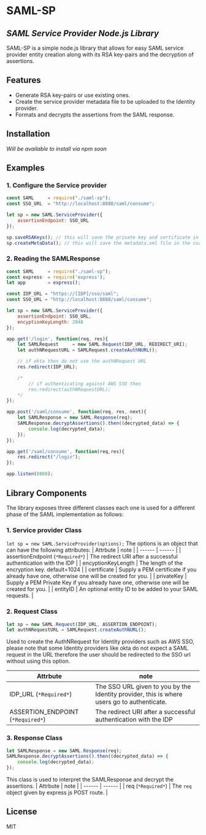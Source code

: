 # SAML-SP
## _SAML Service Provider Node.js Library_
SAML-SP is a simple node.js library that allows for easy SAML service provider entity creation along with its RSA key-pairs and the decryption of assertions.

## Features
- Generate RSA key-pairs or use existing ones.
- Create the service provider metadata file to be uploaded to the Identity provider.
- Formats and decrypts the assertions from the SAML response.
## Installation
_Will be available to install via npm soon_

## Examples
### 1. Configure the Service provider ###

```js
const SAML     = require("./saml-sp");
const SSO_URL  = "http://localhost:8888/saml/consume";

let sp = new SAML.ServiceProvider({
    assertionEndpoint: SSO_URL
});

sp.saveRSAKeys(); // this will save the private key and certificate in the current directory
sp.createMetaData(); // this will save the metadata.xml file in the current directory
```

### 2. Reading the SAMLResponse ###

```js
const SAML     = require("./saml-sp");
const express  = require('express');
let app        = express();

const IDP_URL = "https://[IDP]/sso/saml";
const SSO_URL = "http://localhost:8888/saml/consume";

let sp = new SAML.ServiceProvider({
    assertionEndpoint: SSO_URL,
    encyptionKeyLength: 2048
});

app.get('/login', function(req, res){
    let SAMLRequest     = new SAML.Request(IDP_URL, REDIRECT_URI);
    let authNRequestURL = SAMLRequest.createAuthNURL();

    // if okta then do not use the authNRequest URL
    res.redirect(IDP_URL);

    /*
        // if authenticating against AWS SSO then
        res.redirect(authNRequestURL);
    */
});

app.post('/saml/consume', function(req, res, next){
    let SAMLResponse = new SAML.Response(req);
    SAMLResponse.decryptAssertions().then((decrypted_data) => {
        console.log(decrypted_data);
    });
});

app.get('/saml/consume', function(req,res){
    res.redirect("/login");
});

app.listen(8888);
```
## Library Components
The library exposes three different classes each one is used for a different phase of the SAML implementation as follows:
### 1. Service provider Class ###
```let sp = new SAML.ServiceProvider(options);```
The options is an object that can have the following attributes:
| Attrbute | note |
| ------ | ------ |
| assertionEndpoint (```*Required*```) | The redirect URI after a successful authentication with the IDP |
| encyptionKeyLength | The length of the encryption key. default=1024 |
| certificate | Supply a PEM certificate if you already have one, otherwise one will be created for you. |
| privateKey | Supply a PEM Private Key if you already have one, otherwise one will be created for you. |
| entityID | An optional entity ID to be added to your SAML requests. |

### 2. Request Class ###
```js
let sp = new SAML.Request(IDP_URL, ASSERTION_ENDPOINT);
let authNRequestURL = SAMLRequest.createAuthNURL();
```
Used to create the AuthNRequest for Identity providers such as AWS SSO, please note that some Identity providers like okta do not expect a SAML request in the URL therefore the user should be redirected to the SSO url without using this option.

| Attrbute | note |
| ------ | ------ |
| IDP_URL (```*Required*```) | The SSO URL given to you by the Identity provider, this is where users go to authenticate. |
| ASSERTION_ENDPOINT (```*Required*```) | The redirect URI after a successful authentication with the IDP |

### 3. Response Class ###
```js
let SAMLResponse = new SAML.Response(req);
SAMLResponse.decryptAssertions().then((decrypted_data) => {
    console.log(decrypted_data);
});
```
This class is used to interpret the SAMLResponse and decrypt the assertions.
| Attrbute | note |
| ------ | ------ |
| req (```*Required*```) | The ```req``` object given by express js POST route. |

## License
MIT
